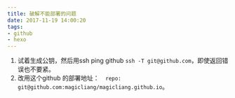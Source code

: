 ```yaml
---
title: 破解不能部署的问题
date: 2017-11-19 14:00:20
tags:
- github
- hexo
---
```


1. 试着生成公钥，然后用ssh ping github `ssh -T git@github.com`，即使返回错误也不要紧。
2. 改用这个github 的部署地址：`  repo: git@github.com:magicliang/magicliang.github.io`。